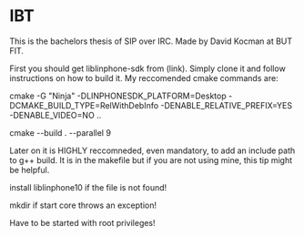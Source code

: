# IBT

This is the bachelors thesis of SIP over IRC. Made by David Kocman at BUT FIT.

First you should get liblinphone-sdk from (link). Simply clone it and follow instructions on how to build it. My reccomended cmake commands are:

cmake -G "Ninja" -DLINPHONESDK_PLATFORM=Desktop -DCMAKE_BUILD_TYPE=RelWithDebInfo -DENABLE_RELATIVE_PREFIX=YES -DENABLE_VIDEO=NO ..

cmake --build . --parallel 9

Later on it is HIGHLY reccomneded, even mandatory, to add an include path to g++ build. It is in the makefile but if you are not using mine, this tip might be helpful.

install liblinphone10 if the file is not found!

mkdir if start core throws an exception!

Have to be started with root privileges!


